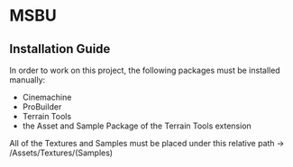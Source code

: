 # MSBU

## Installation Guide

In order to work on this project, the following packages must be installed manually:
  - Cinemachine
  - ProBuilder
  - Terrain Tools
  - the Asset and Sample Package of the Terrain Tools extension

All of the Textures and Samples must be placed under this relative path -> /Assets/Textures/(Samples)
